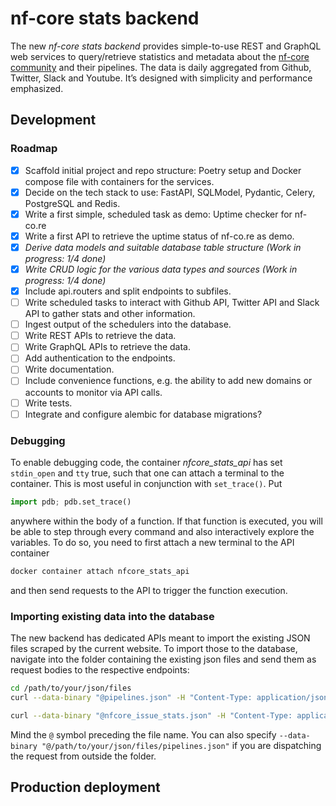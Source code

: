 # nf-core stats backend

The new _nf-core stats backend_ provides simple-to-use REST and GraphQL web services to query/retrieve statistics and metadata about the [nf-core community](https://nf-co.re) and their pipelines. The data is daily aggregated from Github, Twitter, Slack and Youtube. It’s designed with simplicity and performance emphasized.

## Development

### Roadmap

- [x] Scaffold initial project and repo structure: Poetry setup and Docker compose file with containers for the services.
- [x] Decide on the tech stack to use: FastAPI, SQLModel, Pydantic, Celery, PostgreSQL and Redis.
- [x] Write a first simple, scheduled task as demo: Uptime checker for nf-co.re
- [x] Write a first API to retrieve the uptime status of nf-co.re as demo.
- [x] _Derive data models and suitable database table structure (Work in progress: 1/4 done)_
- [x] _Write CRUD logic for the various data types and sources (Work in progress: 1/4 done)_
- [x] Include api.routers and split endpoints to subfiles.
- [ ] Write scheduled tasks to interact with Github API, Twitter API and Slack API to gather stats and other information.
- [ ] Ingest output of the schedulers into the database.
- [ ] Write REST APIs to retrieve the data.
- [ ] Write GraphQL APIs to retrieve the data.
- [ ] Add authentication to the endpoints.
- [ ] Write documentation.
- [ ] Include convenience functions, e.g. the ability to add new domains or accounts to monitor via API calls.
- [ ] Write tests.
- [ ] Integrate and configure alembic for database migrations?

### Debugging

To enable debugging code, the container _nfcore_stats_api_ has set `stdin_open` and `tty` true, such that one can attach a terminal to the container. This is most useful in conjunction with `set_trace()`. Put

```python
import pdb; pdb.set_trace()
```

anywhere within the body of a function. If that function is executed, you will be able to step through every command and also interactively explore the variables. To do so, you need to first attach a new terminal to the API container

```bash
docker container attach nfcore_stats_api
```

and then send requests to the API to trigger the function execution.

### Importing existing data into the database

The new backend has dedicated APIs meant to import the existing JSON files scraped by the current website. To import those
to the database, navigate into the folder containing the existing json files and send them as request bodies to the respective endpoints:

```bash
cd /path/to/your/json/files
curl --data-binary "@pipelines.json" -H "Content-Type: application/json" -X PUT http://localhost:8000/import/pipelines

curl --data-binary "@nfcore_issue_stats.json" -H "Content-Type: application/json" -X PUT http://localhost:8000/import/pipelines
```

Mind the `@` symbol preceding the file name. You can also specify `--data-binary "@/path/to/your/json/files/pipelines.json"` if you are dispatching the request from outside the folder.

## Production deployment
